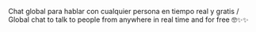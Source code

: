 Chat global para hablar con cualquier persona en tiempo real y gratis / Global chat to talk to people from anywhere in real time and for free 🤓✨✨

